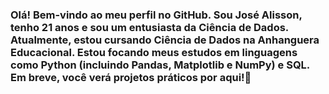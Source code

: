 ### Olá! Bem-vindo ao meu perfil no GitHub. Sou José Alisson, tenho 21 anos e sou um entusiasta da Ciência de Dados. Atualmente, estou cursando Ciência de Dados na Anhanguera Educacional. Estou focando meus estudos em linguagens como Python (incluindo Pandas, Matplotlib e NumPy) e SQL. Em breve, você verá projetos práticos por aqui!👋

<!--
**alissonvrt/alissonvrt** is a ✨ _special_ ✨ repository because its `README.md` (this file) appears on your GitHub profile.

Here are some ideas to get you started:

- 🔭 Atualmente trabalho no grupo carrefour brasil, atuando como fiscal/prevenção de perdas...
- 🌱 I’m currently learning ...
- 👯 I’m looking to collaborate on ...
- 🤔 I’m looking for help with ...
- 💬 Ask me about ...
- 📫 How to reach me: ...
- 😄 Pronouns: ...
- ⚡ Fun fact: ...
-->
